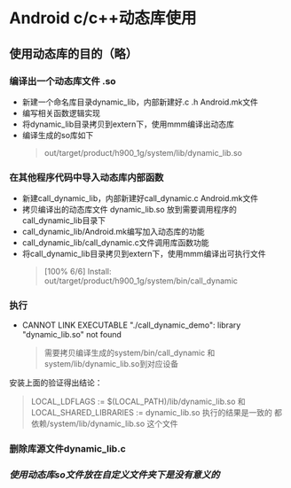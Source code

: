 # Android c/c++动态库使用

## 使用动态库的目的（略）

### 编译出一个动态库文件 .so

- 新建一个命名库目录dynamic_lib，内部新建好.c .h Android.mk文件
- 编写相关函数逻辑实现
- 将dynamic_lib目录拷贝到extern下，使用mmm编译出动态库
- 编译生成的so库如下
  >out/target/product/h900_1g/system/lib/dynamic_lib.so

### 在其他程序代码中导入动态库内部函数

- 新建call_dynamic_lib，内部新建好call_dynamic.c Android.mk文件
- 拷贝编译出的动态库文件 dynamic_lib.so 放到需要调用程序的call_dynamic_lib目录下
- call_dynamic_lib/Android.mk编写加入动态库的功能
- call_dynamic_lib/call_dynamic.c文件调用库函数功能
- 将call_dynamic_lib目录拷贝到extern下，使用mmm编译出可执行文件
  >[100% 6/6] Install: out/target/product/h900_1g/system/bin/call_dynamic

### 执行

- CANNOT LINK EXECUTABLE "./call_dynamic_demo": library "dynamic_lib.so" not found
  >需要拷贝编译生成的system/bin/call_dynamic 和 system/lib/dynamic_lib.so到对应设备

安装上面的验证得出结论：
> LOCAL_LDFLAGS := $(LOCAL_PATH)/lib/dynamic_lib.so
> 和  LOCAL_SHARED_LIBRARIES := dynamic_lib.so 执行的结果是一致的
> 都依赖/system/lib/dynamic_lib.so 这个文件

### 删除库源文件dynamic_lib.c

### *使用动态库so文件放在自定义文件夹下是没有意义的*
